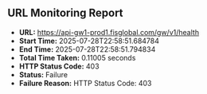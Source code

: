 ## URL Monitoring Report

- **URL:** https://api-gw1-prod1.fisglobal.com/gw/v1/health
- **Start Time:** 2025-07-28T22:58:51.684784
- **End Time:** 2025-07-28T22:58:51.794834
- **Total Time Taken:** 0.11005 seconds
- **HTTP Status Code:** 403
- **Status:** Failure
- **Failure Reason:** HTTP Status Code: 403
